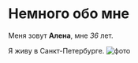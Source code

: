 # Немного обо мне

Меня зовут **Алена**, мне *36* лет.

Я живу в Санкт-Петербурге.
![фото](https://vk.com/photos?z=photo1241429_457239989%2Fphoto_feed1241429)